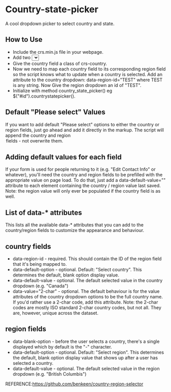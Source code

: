 Country-state-picker
====================

A cool dropdown picker to select country and state.

## How to Use

* Include the crs.min.js file in your webpage.
* Add two <select> fields in the appropriate locations in your form.
* Give the country field a class of crs-country.
* Now we need to map each country field to its corresponding region field so the script knows what to update when a    country is selected. Add an attribute to the country dropdown: data-region-id="TEST" where TEST is any string. Now   Give the region dropdown an id of "TEST".
* Initialize with method country_state_picker() eg $("#id").countrystatepicker().


## Default "Please select" Values

If you want to add default "Please select" options to either the country or region fields, just go ahead and add it directly in the markup. The script will append the country and region <option> fields - not overwrite them.

## Adding default values for each field

If your form is used for people returning to it (e.g. "Edit Contact Info" or whatever), you'll need the country and region fields to be prefilled with the appropriate value on page load. To do that, just add a data-default-value="" attribute to each element containing the country / region value last saved. Note: the region value will only ever be populated if the country field is as well.

## List of data-* attributes

This lists all the available data-* attributes that you can add to the country/region fields to customize the appearance and behaviour.

## country fields

* data-region-id - required. This should contain the ID of the region field that it's being mapped to.
* data-default-option - optional. Default: "Select country". This determines the default, blank option display value.
* data-default-value - optional. The default selected value in the country dropdown (e.g. "Canada")
* data-value="2-char" - optional. The default behaviour is for the value attributes of the country dropdown options to be the full country name. If you'd rather use a 2-char code, add this attribute. Note: the 2-char codes are mostly ISO standard 2-char country codes, but not all. They are, however, unique across the dataset.

## region fields

* data-blank-option - before the user selects a country, there's a single displayed which by default is the "-" character.
* data-default-option - optional. Default: "Select region". This determines the default, blank option display value that shows up after a user has selected a country.
* data-default-value - optional. The default selected value in the region dropdown (e.g. "British Columbis")


REFERENCE:https://github.com/benkeen/country-region-selector 
